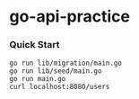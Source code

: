 # go-api-practice

### Quick Start
```
go run lib/migration/main.go
go run lib/seed/main.go
go run main.go
curl localhost:8080/users
```
